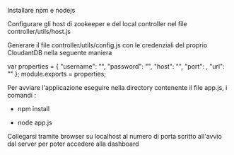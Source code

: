 

Installare npm e nodejs

Configurare gli host di zookeeper e del local controller nel file controller/utils/host.js



Generare il file controller/utils/config.js con le credenziali del proprio CloudantDB nella seguente maniera

var properties = {
    "username": "",
    "password": "",
    "host": "",
    "port": ,
    "url": ""
};
module.exports = properties;



Per avviare l'applicazione eseguire nella directory contenente il file app.js, i comandi :

- npm install 

- node app.js


Collegarsi tramite browser su localhost al numero di porta scritto all'avvio dal server per poter accedere alla dashboard
